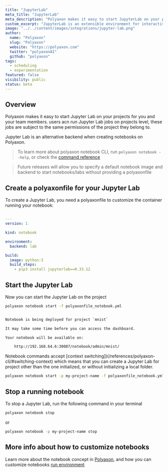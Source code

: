 ```yaml
---
title: "JupyterLab"
meta_title: "JupyterLab"
meta_description: "Polyaxon makes it easy to start JupyterLab on your projects for you and your team members."
custom_excerpt: "JupyterLab is an extensible environment for interactive and reproducible computing, based on the Jupyter Notebook and Architecture."
image: "../../content/images/integrations/jupyter-lab.png"
author:
  name: "Polyaxon"
  slug: "Polyaxon"
  website: "https://polyaxon.com"
  twitter: "polyaxonAI"
  github: "polyaxon"
tags: 
  - scheduling
  - experimentation
featured: false
visibility: public
status: beta
---
```


## Overview
 
Polyaxon makes it easy to start Jupyter Lab on your projects for you and your team members. users acn run Jupyter Lab jobs on projects level, 
these jobs are subject to the same permissions of the project they belong to.

Jupyter Lab is an alternative backend when creating notebooks on Polyaxon.

> To learn more about polyaxon notebook CLI, run `polyaxon notebook --help`, or check the [command reference](references/polyaxon-cli/notebook/)

> Future releases will allow you to specify a default notebook image and backend to start notebooks/labs without providing a polyaxonfile

## Create a polyaxonfile for your Jupyter Lab

To create a Jupyter Lab, you need a polyaxonfile to customize the container running your notebook:

```yaml

---
version: 1

kind: notebook

environment:
  backend: lab

build:
  image: python:3
  build_steps:
    - pip3 install jupyterlab==0.33.12
```

## Start the Jupyter Lab

Now you can start the Jupyter Lab on the project

```bash
polyaxon notebook start -f polyaxonfile_notebook.yml


Notebook is being deployed for project `mnist`

It may take some time before you can access the dashboard.

Your notebook will be available on:

    http://192.168.64.6:30087/notebook/admin/mnist/
```

Notebook commands accept [context switching])(/references/polyaxon-cli/#switching-context) which means that you can create a Jupyter Lab for project other than the one initialized, 
or without initializing a local folder.

 
```bash
polyaxon notebook start -p my-project-name -f polyaxonfile_notebook.yml
```

## Stop a running notebook

To stop a Jupyter Lab, run the following command in your terminal

```bash
polyaxon notebook stop
```

or

```bash
polyaxon notebook -p my-project-name stop
```

## More info about how to customize notebooks

Learn more about the notebook concept in [Polyaxon](/concepts/notebooks/), and how you can customize notebooks [run environment](/references/polyaxonfile-yaml-specification/#notebook-sections) 
